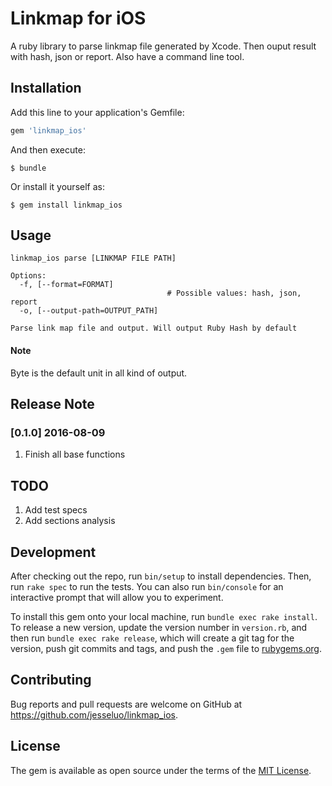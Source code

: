 # Linkmap for iOS
A ruby library to parse linkmap file generated by Xcode. Then ouput result with hash, json or report. Also have a command line tool.  

## Installation

Add this line to your application's Gemfile:

```ruby
gem 'linkmap_ios'
```

And then execute:

    $ bundle

Or install it yourself as:

    $ gem install linkmap_ios

## Usage
```
linkmap_ios parse [LINKMAP FILE PATH]

Options:
  -f, [--format=FORMAT]            
                                   # Possible values: hash, json, report
  -o, [--output-path=OUTPUT_PATH]  

Parse link map file and output. Will output Ruby Hash by default
```
#### Note
Byte is the default unit in all kind of output.

## Release Note
### [0.1.0] 2016-08-09
1. Finish all base functions

## TODO
1. Add test specs
2. Add sections analysis

## Development

After checking out the repo, run `bin/setup` to install dependencies. Then, run `rake spec` to run the tests. You can also run `bin/console` for an interactive prompt that will allow you to experiment.

To install this gem onto your local machine, run `bundle exec rake install`. To release a new version, update the version number in `version.rb`, and then run `bundle exec rake release`, which will create a git tag for the version, push git commits and tags, and push the `.gem` file to [rubygems.org](https://rubygems.org).

## Contributing

Bug reports and pull requests are welcome on GitHub at https://github.com/jesseluo/linkmap_ios.


## License

The gem is available as open source under the terms of the [MIT License](http://opensource.org/licenses/MIT).
